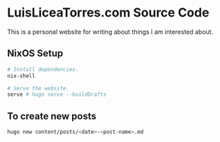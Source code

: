 # LuisLiceaTorres.com Source Code

This is a personal website for writing about things I am interested about.

## NixOS Setup

```bash
# Install dependencies.
nix-shell

# Serve the website.
serve # hugo serve --buildDrafts
```

## To create new posts

```sh
hugo new content/posts/<date>-<post-name>.md
```

